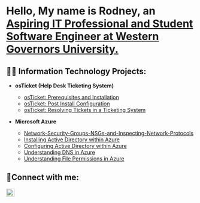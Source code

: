<h1>Hello, My name is Rodney, an <a href="https://linkedin.com/in/rodneyachery">Aspiring IT Professional and Student Software Engineer at Western Governors University. </a></h1>

<h2>👨‍💻 Information Technology Projects:</h2>

- <b>osTicket (Help Desk Ticketing System)</b>
  - [osTicket: Prerequisites and Installation](https://github.com/RodneyChery/osticket-prereqs)
  - [osTicket: Post Install Configuration](https://github.com/RodneyChery/OsTicket---post-install-Configuration/blob/main/README.md)
  - [osTicket: Resolving Tickets in a Ticketing System](https://github.com/RodneyChery/Resolving-Tickets-in-a-Ticketing-System-)
    
    
- <b>Microsoft Azure</b>

  - [Network-Security-Groups-NSGs-and-Inspecting-Network-Protocols](https://github.com/RodneyChery/Network-Security-Groups-NSGs-and-Inspecting-Network-Protocols)
  - [Installing Active Directory within Azure](https://github.com/RodneyChery/Installing-Active-Directory-within-Azure/blob/main/README.md)
  - [Configuring Active Directory within Azure](https://github.com/RodneyChery/configure-ad)
  - [Understanding DNS in Azure](https://github.com/RodneyChery/Understanding-DNS-in-Azure)
  - [Understanding File Permissions in Azure]()


    

<h2>🤳Connect with me:</h2>


[<img align="left" alt="Rodney | LinkedIn" width="22px" src="https://cdn.jsdelivr.net/npm/simple-icons@v3/icons/linkedin.svg" />][linkedin]




[linkedin]: https://linkedin.com/in/rodneyachery

